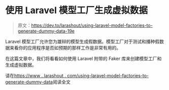 # 使用 Laravel 模型工厂生成虚拟数据

> 原文：<https://dev.to/larashout/using-laravel-model-factories-to-generate-dummy-data-19e>

Laravel 模型工厂允许您为雄辩的模型生成假数据。模型工厂对于测试和播种假数据来看你的应用程序是否如预期的那样工作是非常有用的。

在这篇文章中，我们将看看如何使用 Laravel 附带的 Faker 库来创建模型工厂和生成虚拟数据。

请在[https://www . larashout . com/using-laravel-model-factories-to-generate-dummy-data](https://www.larashout.com/using-laravel-model-factories-to-generate-dummy-data)阅读全文